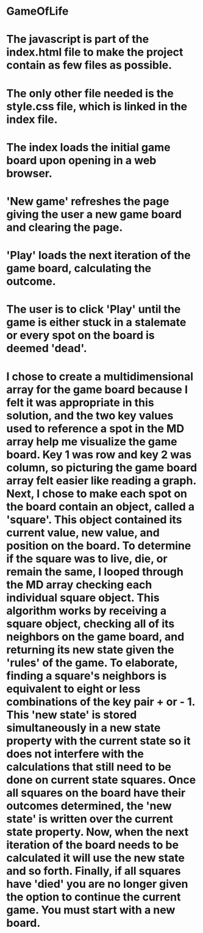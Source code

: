 # GameOfLife
#
# The javascript is part of the index.html file to make the project contain as few files as possible. 
# The only other file needed is the style.css file, which is linked in the index file.
#
# The index loads the initial game board upon opening in a web browser.
# 'New game' refreshes the page giving the user a new game board and clearing the page.
# 'Play' loads the next iteration of the game board, calculating the outcome.
# The user is to click 'Play' until the game is either stuck in a stalemate or every spot on the board is deemed 'dead'.
#
#
# I chose to create a multidimensional array for the game board because I felt it was appropriate in this solution, and the two key values used to reference a spot in the MD array help me visualize the game board. Key 1 was row and key 2 was column, so picturing the game board array felt easier like reading a graph. Next, I chose to make each spot on the board contain an object, called a 'square'. This object contained its current value, new value, and position on the board. To determine if the square was to live, die, or remain the same, I looped through the MD array checking each individual square object. This algorithm works by receiving a square object, checking all of its neighbors on the game board, and returning its new state given the 'rules' of the game. To elaborate, finding a square's neighbors is equivalent to eight or less combinations of the key pair + or - 1. This 'new state' is stored simultaneously in a new state property with the current state so it does not interfere with the calculations that still need to be done on current state squares. Once all squares on the board have their outcomes determined, the 'new state' is written over the current state property. Now, when the next iteration of the board needs to be calculated it will use the new state and so forth. Finally, if all squares have 'died' you are no longer given the option to continue the current game. You must start with a new board.   
